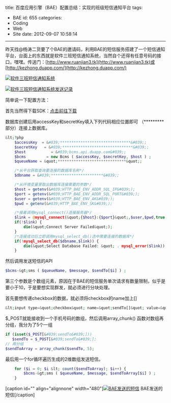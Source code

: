 title: 百度应用引擎（BAE）配置总结：实现的班级短信通知平台
tags:
  - BAE
id: 655
categories:
  - Coding
  - Web
  - Site
date: 2012-09-07 10:58:14
---

昨天找@杨涛二货要了个BAE的邀请码，利用BAE的短信服务搭建了一个短信通知平台，台面上的东西就是软件三班短信通知系统，当然自个还得有任意号码的接口，嘿嘿。传送门：[http://www.ruanjian3.tk](http://www.ruanjian3.tk)或[http://kezhong.duapp.com/](http://kezhong.duapp.com/)

[![软件三班短信通知系统](http://img170.poco.cn/mypoco/myphoto/20120907/09/64924895201209070921021591057946550_000.jpg "软件三班短信通知系统")](http://img170.poco.cn/mypoco/myphoto/20120907/09/64924895201209070921021591057946550_000.jpg)

[![软件三班短信通知系统发送记录](http://img170.poco.cn/mypoco/myphoto/20120907/09/64924895201209070921021591057946550_001.jpg "软件三班短信通知系统发送记录")](http://img170.poco.cn/mypoco/myphoto/20120907/09/64924895201209070921021591057946550_001.jpg)

简单说一下配置方法：

首先当然得下载SDK：[点击前往下载](http://developer.baidu.com/wiki/index.php?title=%E5%B8%AE%E5%8A%A9%E6%96%87%E6%A1%A3%E9%A6%96%E9%A1%B5/%E8%B5%84%E6%BA%90%E4%B8%8B%E8%BD%BD "%E5%B8%AE%E5%8A%A9%E6%96%87%E6%A1%A3%E9%A6%96%E9%A1%B5/%E8%B5%84%E6%BA%90%E4%B8%8B%E8%BD%BD")

数据库创建后用accessKey和secretKey填入下列代码相应位置即可 （*********部分）连接上数据库。
``` php
&lt;?php
	$accessKey  = &#039;*******************************&#039;;
	$secretKey   = &#039;*******************************&#039;;
	$host           = &#039;bcms.api.duapp.com&#039;;
	$bcms         = new Bcms ( $accessKey, $secretKey, $host ) ;
	$queueName = &quot;******************************&quot;;

	/*从平台获取查询要连接的数据库名称*/
	$dbname = &#039;***********************&#039;;

	/*从环境变量里取出数据库连接需要的参数*/
	$host = getenv(&#039;HTTP_BAE_ENV_ADDR_SQL_IP&#039;);
	$port = getenv(&#039;HTTP_BAE_ENV_ADDR_SQL_PORT&#039;);
	$user = getenv(&#039;HTTP_BAE_ENV_AK&#039;);
	$pwd = getenv(&#039;HTTP_BAE_ENV_SK&#039;);

	/*接着调用mysql_connect()连接服务器*/
	$link = @mysql_connect(&quot;{$host}:{$port}&quot;,$user,$pwd,true);
	if(!$link) {
    	die(&quot;Connect Server Failed&quot;);
	}
	/*连接成功后立即调用mysql_select_db()选中需要连接的数据库*/
	if(!mysql_select_db($dbname,$link)) {
    	die(&quot;Select Database Failed: &quot; . mysql_error($link));
	}
```

然后调用发送短信的API

``` php
$bcms-&gt;sms ( $queueName, $message, $sendTo[$i] ) ;
```

第三个参数是个数组元素，原因在于BAE的短信服务单次请求有数量限制，似乎是要小于10，于是要想实现群发，就必须进行分块处理。

首先要想传递checkbox的数据，就必须将checkbox的name加上[]

``` php
&lt;input type=&quot;checkbox&quot; name=&quot;sendTo[]&quot; value=&quot;1822****985&quot; /&gt;
```

$_POST就能接收到一个手机号码的数组，然后调用array_chunk() 函数对数组再分组，我分为了5个一组

``` php
if (isset($_POST[&#039;sendTo&#039;]))
   $sendTo = $_POST[&#039;sendTo&#039;];
// 再分组
$sendToArray = array_chunk($sendTo, 5);
```

最后用一个for循环遍历生成的2维数组发送短信。

``` php
	for ($i = 0; $i &lt; count($sendToArray); $i++) {
	    $bcms-&gt;sms ( $queueName, $message, $sendToArray[$i] ) ;
	}
```

[caption id="" align="alignnone" width="480"][![BAE发送的短信](http://img13.poco.cn/mypoco/myphoto/20120907/10/64924895201209071056241301741325639_000.jpg "BAE发送的短信")](http://img13.poco.cn/mypoco/myphoto/20120907/10/64924895201209071056241301741325639_000.jpg) BAE发送的短信[/caption]
